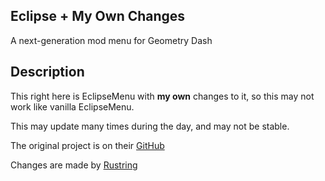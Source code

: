 
## Eclipse + My Own Changes

A next-generation mod menu for Geometry Dash 

## Description

This right here is EclipseMenu with **my own** changes to it, so this may not work like vanilla EclipseMenu. 

This may update many times during the day, and may not be stable.
   
The original project is on their [GitHub](https://github.com/EclipseMenu/EclipseMenu)

Changes are made by [Rustring](https://sites.google.com/view/samplegdmodmenu-profiles/home)
